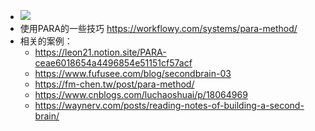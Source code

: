- ![](https://assets-global.website-files.com/608aecd1e643ecaa961a7a67/634f2c0e118fe558757fffa0_PARA%2001.png)
- 使用PARA的一些技巧 https://workflowy.com/systems/para-method/
- 相关的案例：
	- https://leon21.notion.site/PARA-ceae6018654a4496854e51151cf57acf
	- https://www.fufusee.com/blog/secondbrain-03
	- https://fm-chen.tw/post/para-method/
	- https://www.cnblogs.com/luchaoshuai/p/18064969
	- https://waynerv.com/posts/reading-notes-of-building-a-second-brain/